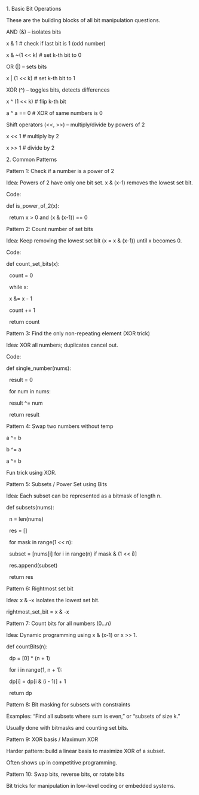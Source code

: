 1\. Basic Bit Operations



These are the building blocks of all bit manipulation questions.



AND (\&) – isolates bits



x \& 1  # check if last bit is 1 (odd number)

x \& ~(1 << k)  # set k-th bit to 0





OR (|) – sets bits



x | (1 << k)  # set k-th bit to 1





XOR (^) – toggles bits, detects differences



x ^ (1 << k)  # flip k-th bit

a ^ a == 0    # XOR of same numbers is 0





Shift operators (<<, >>) – multiply/divide by powers of 2



x << 1  # multiply by 2

x >> 1  # divide by 2



2\. Common Patterns

Pattern 1: Check if a number is a power of 2



Idea: Powers of 2 have only one bit set. x \& (x-1) removes the lowest set bit.



Code:



def is\_power\_of\_2(x):

&nbsp;   return x > 0 and (x \& (x-1)) == 0



Pattern 2: Count number of set bits



Idea: Keep removing the lowest set bit (x = x \& (x-1)) until x becomes 0.



Code:



def count\_set\_bits(x):

&nbsp;   count = 0

&nbsp;   while x:

&nbsp;       x \&= x - 1

&nbsp;       count += 1

&nbsp;   return count



Pattern 3: Find the only non-repeating element (XOR trick)



Idea: XOR all numbers; duplicates cancel out.



Code:



def single\_number(nums):

&nbsp;   result = 0

&nbsp;   for num in nums:

&nbsp;       result ^= num

&nbsp;   return result



Pattern 4: Swap two numbers without temp

a ^= b

b ^= a

a ^= b





Fun trick using XOR.



Pattern 5: Subsets / Power Set using Bits



Idea: Each subset can be represented as a bitmask of length n.



def subsets(nums):

&nbsp;   n = len(nums)

&nbsp;   res = \[]

&nbsp;   for mask in range(1 << n):

&nbsp;       subset = \[nums\[i] for i in range(n) if mask \& (1 << i)]

&nbsp;       res.append(subset)

&nbsp;   return res



Pattern 6: Rightmost set bit



Idea: x \& -x isolates the lowest set bit.



rightmost\_set\_bit = x \& -x



Pattern 7: Count bits for all numbers (0…n)



Idea: Dynamic programming using x \& (x-1) or x >> 1.



def countBits(n):

&nbsp;   dp = \[0] \* (n + 1)

&nbsp;   for i in range(1, n + 1):

&nbsp;       dp\[i] = dp\[i \& (i - 1)] + 1

&nbsp;   return dp



Pattern 8: Bit masking for subsets with constraints



Examples: “Find all subsets where sum is even,” or “subsets of size k.”



Usually done with bitmasks and counting set bits.



Pattern 9: XOR basis / Maximum XOR



Harder pattern: build a linear basis to maximize XOR of a subset.



Often shows up in competitive programming.



Pattern 10: Swap bits, reverse bits, or rotate bits



Bit tricks for manipulation in low-level coding or embedded systems.

